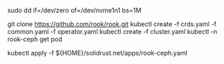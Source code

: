 sudo dd if=/dev/zero of=/dev/nvme1n1 bs=1M

git clone https://github.com/rook/rook.git
kubectl create -f crds.yaml -f common.yaml -f operator.yaml
kubectl create -f cluster.yaml
kubectl -n rook-ceph get pod


kubectl apply -f ${HOME}/solidrust.net/apps/rook-ceph.yaml
